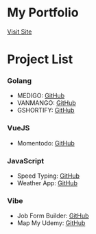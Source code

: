 # My Portfolio

[Visit Site](https://harshitrajsinha.github.io)

# Project List

### Golang

- MEDIGO: [GitHub](https://github.com/harshitrajsinha/medi-go)
- VANMANGO: [GitHub](https://github.com/harshitrajsinha/goclient-vanmango)
- GSHORTIFY: [GitHub](https://github.com/harshitrajsinha/go-url-shortener)

### VueJS

- Momentodo: [GitHub](https://github.com/harshitrajsinha/todo-vue)

### JavaScript

- Speed Typing: [GitHub](https://github.com/harshitrajsinha/speed-typing)
- Weather App: [GitHub](https://github.com/harshitrajsinha/weather-app)

### Vibe

- Job Form Builder: [GitHub](https://github.com/harshitrajsinha/job-form-builder)
- Map My Udemy: [GitHub](https://github.com/harshitrajsinha/map-my-udemy)
